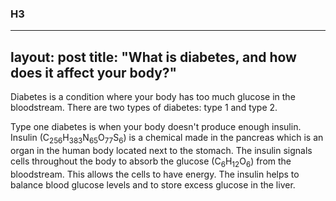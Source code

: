 ### H3

---
layout: post
title: "What is diabetes, and how does it affect your body?"
---

<p>Diabetes is a condition where your body has too much glucose in the bloodstream. There are two types of diabetes: type 1 and type 2.
</p>

<p>Type one diabetes is when your body doesn't produce enough insulin. Insulin (C<sub>256</sub>H<sub>383</sub>N<sub>65</sub>O<sub>77</sub>S<sub>6</sub>) is a chemical made in the pancreas which is an organ in the human body located next to the stomach. The insulin signals cells throughout the body to absorb the glucose (C<sub>6</sub>H<sub>12</sub>O<sub>6</sub>) from the bloodstream. This allows the cells to have energy. The insulin helps to balance blood glucose levels and to store excess glucose in the liver.</p>
